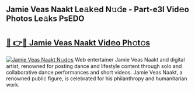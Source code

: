 ## Jamie Veas Naakt Le𝚊k𝚎d N𝚞𝚍e - Part-e3I Vid𝚎o Photos Le𝚊ks PsEDO

# <h2><a href="http://fb22qst.evod.top/?m=Jamie+Veas+Naakt">🔗 👉🔴 Jamie Veas Naakt Vid𝚎o Ph𝚘t𝚘s</a></h2>

[![Jamie Veas Naakt N𝚞d𝚎s](https://i.imgur.com/8V9OHl7.gif)](http://fb22qst.evod.top/?m=Jamie+Veas+Naakt)
Web entertainer Jamie Veas Naakt and digital artist, renowned for posting dance and lifestyle content through solo and collaborative dance performances and short videos. Jamie Veas Naakt, a renowned public figure, is celebrated for his philanthropy and humanitarian work. 
